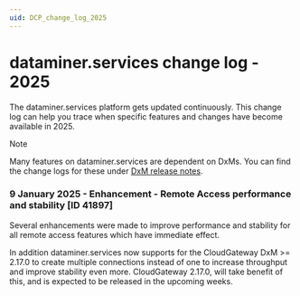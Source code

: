 ```yaml
---
uid: DCP_change_log_2025
---
```


# dataminer.services change log - 2025

The dataminer.services platform gets updated continuously. This change log can help you trace when specific features and changes have become available in 2025.

> [!NOTE]
> Many features on dataminer.services are dependent on DxMs. You can find the change logs for these under [DxM release notes](xref:DxM_RNs_index).

### 9 January 2025 - Enhancement - Remote Access performance and stability [ID 41897]

Several enhancements were made to improve performance and stability for all remote access features which have immediate effect.

In addition dataminer.services now supports for the CloudGateway DxM >= 2.17.0 to create multiple connections instead of one to increase throughput and improve stability even more. CloudGateway 2.17.0, will take benefit of this, and is expected to be released in the upcoming weeks.